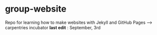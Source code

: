 # group-website
Repo for learning how to make websites with Jekyll and GitHub Pages --> carpentries incubator
**last edit** : September, 3rd
